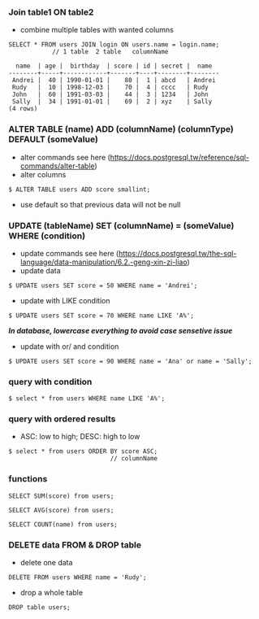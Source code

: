 

### Join table1 ON table2
- combine multiple tables with wanted columns
```
SELECT * FROM users JOIN login ON users.name = login.name;
            // 1 table  2 table   columnName
```

```
  name  | age |  birthday  | score | id | secret |  name  
--------+-----+------------+-------+----+--------+--------
 Andrei |  40 | 1990-01-01 |    80 |  1 | abcd   | Andrei
 Rudy   |  10 | 1998-12-03 |    70 |  4 | cccc   | Rudy
 John   |  60 | 1991-03-03 |    44 |  3 | 1234   | John
 Sally  |  34 | 1991-01-01 |    69 |  2 | xyz    | Sally
(4 rows)
```

### ALTER TABLE (name) ADD (columnName) (columnType) DEFAULT (someValue)
- alter commands see here (https://docs.postgresql.tw/reference/sql-commands/alter-table)
- alter columns
```
$ ALTER TABLE users ADD score smallint;
```
- use default so that previous data will not be null

### UPDATE (tableName) SET (columnName) = (someValue) WHERE (condition)
- update commands see here (https://docs.postgresql.tw/the-sql-language/data-manipulation/6.2.-geng-xin-zi-liao)
- update data
```
$ UPDATE users SET score = 50 WHERE name = 'Andrei';
```
- update with LIKE condition
```
$ UPDATE users SET score = 70 WHERE name LIKE 'A%';
```
***In database, lowercase everything to avoid case sensetive issue***

- update with or/ and condition
```
$ UPDATE users SET score = 90 WHERE name = 'Ana' or name = 'Sally';
```

### query with condition
```
$ select * from users WHERE name LIKE 'A%';
```

### query with ordered results
- ASC: low to high; DESC: high to low
```
$ select * from users ORDER BY score ASC; 
                            // columnName
```

### functions
```
SELECT SUM(score) from users;
```
```
SELECT AVG(score) from users;
```
```
SELECT COUNT(name) from users;
```



### DELETE data FROM & DROP table
- delete one data
```
DELETE FROM users WHERE name = 'Rudy';
```
- drop a whole table
```
DROP table users;
```



